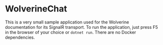# WolverineChat

This is a very small sample application used for the Wolverine documentation for its SignalR transport. To run the application,
just press F5 in the browser of your choice or `dotnet run`. There are no Docker dependencies.